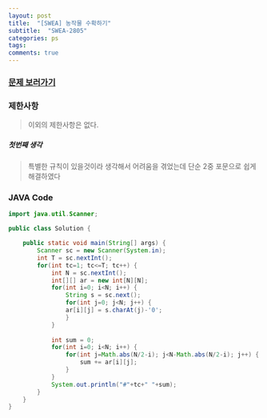 ```yaml
---
layout: post
title:  "[SWEA] 농작물 수확하기"
subtitle:  "SWEA-2805"
categories: ps
tags: 
comments: true
---
```


### [문제 보러가기]( https://swexpertacademy.com/main/code/problem/problemDetail.do?contestProbId=AV7GLXqKAWYDFAXB&categoryId=AV7GLXqKAWYDFAXB&categoryType=CODE )



### 제한사항

> 이외의 제한사항은 없다.

##### 첫번째 생각

> 특별한 규칙이 있을것이라 생각해서 어려움을 겪었는데 단순 2중 포문으로 쉽게 해결하였다



### JAVA Code

```java
import java.util.Scanner;

public class Solution {

	public static void main(String[] args) {
		Scanner sc = new Scanner(System.in);
		int T = sc.nextInt();
		for(int tc=1; tc<=T; tc++) {
			int N = sc.nextInt();
			int[][] ar = new int[N][N];
			for(int i=0; i<N; i++) {
				String s = sc.next();
				for(int j=0; j<N; j++) {
				ar[i][j] = s.charAt(j)-'0';
				}
			}
			
			int sum = 0;
			for(int i=0; i<N; i++) {
				for(int j=Math.abs(N/2-i); j<N-Math.abs(N/2-i); j++) {
					sum += ar[i][j];
				}
			}
			System.out.println("#"+tc+" "+sum);
		}
	}
}

```

